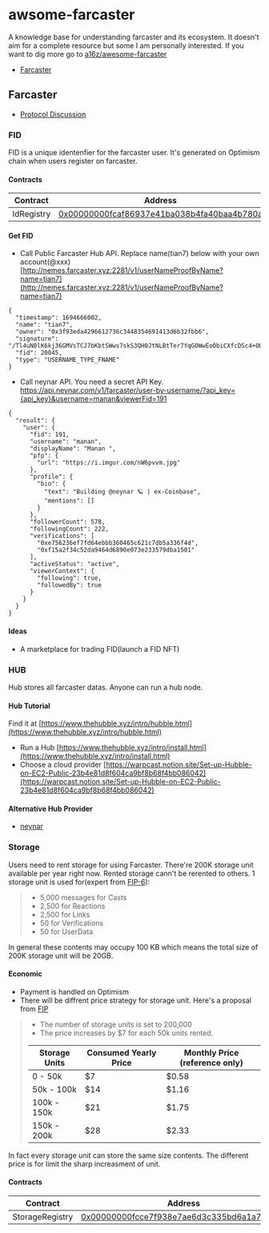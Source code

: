 
# awsome-farcaster
A knowledge base for understanding farcaster and its ecosystem. It doesn't aim for a complete resource but some I am personally interested. If you want to dig more go to [a16z/awesome-farcaster](https://github.com/a16z/awesome-farcaster)

- [Farcaster](#Farcaster)

## Farcaster
- [Protocol Discussion](https://github.com/farcasterxyz/protocol/discussions/)

### FID
FID is a unique identenfier for the farcaster user. It's generated on Optimism chain when users register on farcaster.
#### Contracts



| Contract | Address|
|  --------  |  -------  |
| IdRegistry | [0x00000000fcaf86937e41ba038b4fa40baa4b780a](https://optimistic.etherscan.io/address/0x00000000fcaf86937e41ba038b4fa40baa4b780a) |

#### Get FID
- Call  Public Farcaster Hub API. Replace name(tian7) below with your own account(@xxx)
[http://nemes.farcaster.xyz:2281/v1/userNameProofByName?name=tian7](http://nemes.farcaster.xyz:2281/v1/userNameProofByName?name=tian7)
```
{
  "timestamp": 1694666002,
  "name": "tian7",
  "owner": "0x3f93eda4296612736c3448354691413d6b32fbb6",
  "signature": "/Tl4uN0lK6kj36GMVsTCJ7bKbtSWws7skS3QH0JtNLBtTer7YqGOWwEoObiCXfcDSc4+OU0o92VXkhQUcS2a5Bs=",
  "fid": 20045,
  "type": "USERNAME_TYPE_FNAME"
}
```
- Call neynar API. You need a secret API Key.
[https://api.neynar.com/v1/farcaster/user-by-username/?api_key={api_key}&username=manan&viewerFid=191
](https://api.neynar.com/v1/farcaster/user-by-username/?api_key={api_key}&username=manan&viewerFid=191)
```
{
  "result": {
    "user": {
      "fid": 191,
      "username": "manan",
      "displayName": "Manan ",
      "pfp": {
        "url": "https://i.imgur.com/nW6pvvm.jpg"
      },
      "profile": {
        "bio": {
          "text": "Building @neynar 🪐 | ex-Coinbase",
          "mentions": []
        }
      },
      "followerCount": 578,
      "followingCount": 222,
      "verifications": [
        "0xe756236ef7fd64ebbb360465c621c7db5a336f4d",
        "0xf15a2f34c52da9464d6890e073e233579dba1501"
      ],
      "activeStatus": "active",
      "viewerContext": {
        "following": true,
        "followedBy": true
      }
    }
  }
}
```

#### Ideas
- A marketplace for trading FID(launch a FID NFT)

### HUB
Hub stores all farcaster datas.  Anyone can run a hub node.
#### Hub Tutorial
Find it at [https://www.thehubble.xyz/intro/hubble.html](https://www.thehubble.xyz/intro/hubble.html)
- Run a Hub
[https://www.thehubble.xyz/intro/install.html](https://www.thehubble.xyz/intro/install.html)
- Choose a cloud provider
[https://warpcast.notion.site/Set-up-Hubble-on-EC2-Public-23b4e81d8f604ca9bf8b68f4bb086042](https://warpcast.notion.site/Set-up-Hubble-on-EC2-Public-23b4e81d8f604ca9bf8b68f4bb086042)
#### Alternative Hub Provider
- [neynar](https://neynar.com/)

### Storage
Users need to rent storage for using Farcaster. There're 200K storage unit available per year right now.  Rented storage cann't be rerented to others.
1 storage unit is used for(expert from [FIP-6](https://github.com/farcasterxyz/protocol/discussions/98)):
>-   5,000 messages for Casts
>-   2,500 for Reactions
>-   2,500 for Links
>-   50 for Verifications
>-   50 for UserData

In general these contents may occupy 100 KB which means the total size of 200K storage unit will be 20GB.
#### Economic
- Payment is handled on Optimism
- There will be diffrent price strategy for storage unit. Here's a proposal from [FIP](https://github.com/farcasterxyz/protocol/discussions/126)
> * The number of storage units is set to 200,000
> * The price increases by $7 for each 50k units rented.
> 
> |Storage Units | Consumed	Yearly Price	| Monthly Price (reference only)
> |----|----|----|
> |0 - 50k|	$7|	$0.58|
> |50k - 100k|	$14	|$1.16|
> |100k - 150k|	$21	|$1.75|
> |150k - 200k|	$28	|$2.33|

In fact every storage unit can store the same size contents. The different price is for limit the sharp increasment of unit.

#### Contracts
| Contract | Address|
|  --------  |  -------  |
| StorageRegistry| [0x00000000fcce7f938e7ae6d3c335bd6a1a7c593d](https://optimistic.etherscan.io/address/0x00000000fcce7f938e7ae6d3c335bd6a1a7c593d) |
